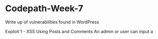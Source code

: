 # Codepath-Week-7
Write up of vulnerabilities found in WordPress

Exploit 1 - XSS Using Posts and Comments
An admin or user can input a <script> tag into a post or comment for a post. 
  Step 1: User finds a post created by an admin
  Step 2: User replies to the post
  Step 3: Create a script in the text box
  Step 4: Submit, and let anyone how goes to the site activate the script
  
  
  <img src="https://github.com/jesse-ables/Codepath-Week-7/blob/master/XSSvulnerability.gif" width="800">
